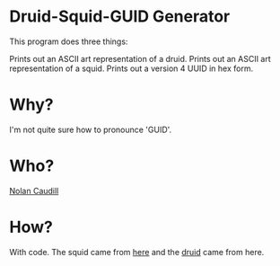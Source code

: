 Druid-Squid-GUID Generator
=========================

This program does three things:

Prints out an ASCII art representation of a druid.
Prints out an ASCII art representation of a squid.
Prints out a version 4 UUID in hex form.

Why?
=========================

I'm not quite sure how to pronounce 'GUID'.

Who?
=========================

[Nolan Caudill](http://nolancaudill.com)

How?
=========================

With code. The squid came from [here](http://www.retrojunkie.com/asciiart/animals/squid.htm) and the [druid](http://ascii.co.uk/art/druid) came from here.
